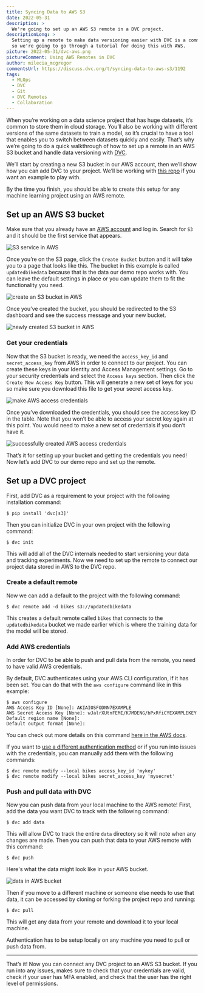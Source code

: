 ```yaml
---
title: Syncing Data to AWS S3
date: 2022-05-31
description: >
  We're going to set up an AWS S3 remote in a DVC project.
descriptionLong: >
  Setting up a remote to make data versioning easier with DVC is a common need
  so we're going to go through a tutorial for doing this with AWS.
picture: 2022-05-31/dvc-aws.png
pictureComment: Using AWS Remotes in DVC
author: milecia_mcgregor
commentsUrl: https://discuss.dvc.org/t/syncing-data-to-aws-s3/1192
tags:
  - MLOps
  - DVC
  - Git
  - DVC Remotes
  - Collaboration
---
```


When you’re working on a data science project that has huge datasets, it’s
common to store them in cloud storage. You’ll also be working with different
versions of the same datasets to train a model, so it’s crucial to have a tool
that enables you to switch between datasets quickly and easily. That’s why we’re
going to do a quick walkthrough of how to set up a remote in an AWS S3 bucket
and handle data versioning with [DVC](https://dvc.org/doc).

We’ll start by creating a new S3 bucket in our AWS account, then we’ll show how
you can add DVC to your project. We’ll be working with
[this repo](https://github.com/iterative/stale-model-example) if you want an
example to play with.

<admon type="info">

By the time you finish, you should be able to create this setup for any machine
learning project using an AWS remote.

</admon>

## Set up an AWS S3 bucket

Make sure that you already have an [AWS account](https://aws.amazon.com/) and
log in. Search for `S3` and it should be the first service that appears.

![S3 service in AWS](/uploads/images/2022-05-31/finding_s3.png)

Once you’re on the S3 page, click the `Create Bucket` button and it will take
you to a page that looks like this. The bucket in this example is called
`updatedbikedata` because that is the data our demo repo works with. You can
leave the default settings in place or you can update them to fit the
functionality you need.

![create an S3 bucket in AWS](/uploads/images/2022-05-31/create_bucket.png)

Once you’ve created the bucket, you should be redirected to the S3 dashboard and
see the success message and your new bucket.

![newly created S3 bucket in AWS](/uploads/images/2022-05-31/created_bucket.png)

### Get your credentials

Now that the S3 bucket is ready, we need the `access_key_id` and
`secret_access_key` from AWS in order to connect to our project. You can create
these keys in your Identity and Access Management settings. Go to your security
credentials and select the `Access keys` section. Then click the
`Create New Access Key` button. This will generate a new set of keys for you so
make sure you download this file to get your secret access key.

![make AWS access credentials](/uploads/images/2022-05-31/make_credentials.png)

Once you’ve downloaded the credentials, you should see the access key ID in the
table. Note that you won’t be able to access your secret key again at this
point. You would need to make a new set of credentials if you don’t have it.

![successfully created AWS access credentials](/uploads/images/2022-05-31/credentials.png)

That’s it for setting up your bucket and getting the credentials you need! Now
let’s add DVC to our demo repo and set up the remote.

## Set up a DVC project

First, add DVC as a requirement to your project with the following installation
command:

```dvc
$ pip install 'dvc[s3]'
```

Then you can initialize DVC in your own project with the following command:

```dvc
$ dvc init
```

This will add all of the DVC internals needed to start versioning your data and
tracking experiments. Now we need to set up the remote to connect our project
data stored in AWS to the DVC repo.

### Create a default remote

Now we can add a default to the project with the following command:

```dvc
$ dvc remote add -d bikes s3://updatedbikedata
```

This creates a default remote called `bikes` that connects to the
`updatedbikedata` bucket we made earlier which is where the training data for
the model will be stored.

### Add AWS credentials

In order for DVC to be able to push and pull data from the remote, you need to
have valid AWS credentials.

By default, DVC authenticates using your AWS CLI configuration, if it has been
set. You can do that with the `aws configure` command like in this example:

```dvc
$ aws configure
AWS Access Key ID [None]: AKIAIOSFODNN7EXAMPLE
AWS Secret Access Key [None]: wJalrXUtnFEMI/K7MDENG/bPxRfiCYEXAMPLEKEY
Default region name [None]:
Default output format [None]:
```

You can check out more details on this command
[here in the AWS docs](https://docs.aws.amazon.com/cli/latest/userguide/cli-configure-files.html).

If you want to
[use a different authentication method](https://dvc.org/doc/command-reference/remote/modify#amazon-s3)
or if you run into issues with the credentials, you can manually add them with
the following commands:

```dvc
$ dvc remote modify --local bikes access_key_id 'mykey'
$ dvc remote modify --local bikes secret_access_key 'mysecret'
```

### Push and pull data with DVC

Now you can push data from your local machine to the AWS remote! First, add the
data you want DVC to track with the following command:

```dvc
$ dvc add data
```

This will allow DVC to track the entire `data` directory so it will note when
any changes are made. Then you can push that data to your AWS remote with this
command:

```dvc
$ dvc push
```

Here's what the data might look like in your AWS bucket.

![data in AWS bucket](/uploads/images/2022-05-31/aws_bucket.png)

Then if you move to a different machine or someone else needs to use that data,
it can be accessed by cloning or forking the project repo and running:

```dvc
$ dvc pull
```

This will get any data from your remote and download it to your local machine.

<admon type="info">

Authentication has to be setup locally on any machine you need to pull or push
data from.

</admon>

---

That’s it! Now you can connect any DVC project to an AWS S3 bucket. If you run
into any issues, makes sure to check that your credentials are valid, check if
your user has MFA enabled, and check that the user has the right level of
permissions.

